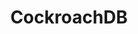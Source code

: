 ---
title: CockroachDB
isOfficial: true
categories:
  - relational-database
docs:
  - id: java
    url: https://www.testcontainers.org/modules/databases/cockroachdb/
    example: |
      ```java
      var cockroach = new new CockroachContainer(DockerImageName.parse("cockroachdb/cockroach:v22.2.3"));
      cockroach.start();
      ```
description: |
  CockroachDB is an open-source, cloud-native, resilient, distributed SQL database.
---